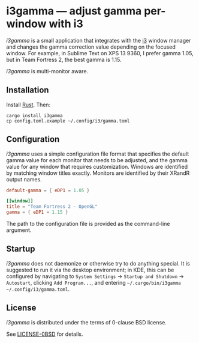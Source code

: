 # i3gamma — adjust gamma per-window with i3

_i3gamma_ is a small application that integrates with the [i3][] window manager and changes the gamma correction value depending on the focused window. For example, in Sublime Text on XPS 13 9360, I prefer gamma 1.05, but in Team Fortress 2, the best gamma is 1.15.

_i3gamma_ is multi-monitor aware.

[i3]: https://i3wm.org

## Installation

Install [Rust][rustinst]. Then:

    cargo install i3gamma
    cp config.toml.example ~/.config/i3/gamma.toml

[rustinst]: https://www.rust-lang.org/en-US/install.html

## Configuration

_i3gamma_ uses a simple configuration file format that specifies the default gamma value for each monitor that needs to be adjusted, and the gamma value for any window that requires customization. Windows are identified by matching window titles exactly. Monitors are identified by their XRandR output names.

```toml
default-gamma = { eDP1 = 1.05 }

[[window]]
title = "Team Fortress 2 - OpenGL"
gamma = { eDP1 = 1.15 }
```

The path to the configuration file is provided as the command-line argument.

## Startup

_i3gamma_ does not daemonize or otherwise try to do anything special. It is suggested to run it via the desktop environment; in KDE, this can be configured by navigating to `System Settings` → `Startup and Shutdown` → `Autostart`, clicking `Add Program...`, and entering `~/.cargo/bin/i3gamma ~/.config/i3/gamma.toml`.

## License

_i3gamma_ is distributed under the terms of 0-clause BSD license.

See [LICENSE-0BSD](LICENSE-0BSD.txt) for details.
